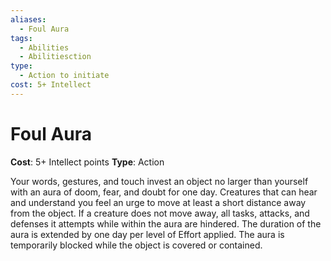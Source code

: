 ```yaml
---
aliases:
  - Foul Aura
tags:
  - Abilities
  - Abilitiesction
type:
  - Action to initiate
cost: 5+ Intellect
---
```


# Foul Aura

**Cost**: 5+ Intellect points
**Type**: Action

Your words, gestures, and touch invest an object no larger than yourself with an aura of doom, fear, and doubt for one day. Creatures that can hear and understand you feel an urge to move at least a short distance away from the object. If a creature does not move away, all tasks, attacks, and defenses it attempts while within the aura are hindered. The duration of the aura is extended by one day per level of Effort applied. The aura is temporarily blocked while the object is covered or contained.
